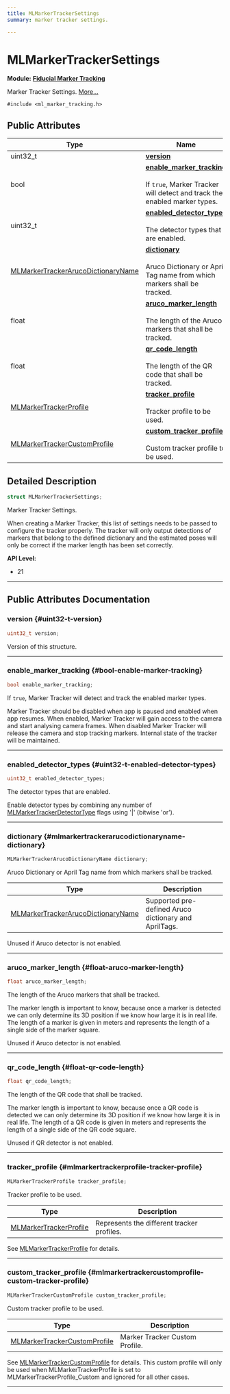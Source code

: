 ```yaml
---
title: MLMarkerTrackerSettings
summary: marker tracker settings. 

---
```


# MLMarkerTrackerSettings

**Module:** **[Fiducial Marker Tracking](/versioned_docs/version-22-May-2023/api-ref/api/Modules/group___marker_tracking/group___marker_tracking.md)**



Marker Tracker Settings.  [More...](#detailed-description)


`#include <ml_marker_tracking.h>`

## Public Attributes

| Type           | Name           |
| -------------- | -------------- |
| uint32_t | **[version](/versioned_docs/version-22-May-2023/api-ref/api/Modules/group___marker_tracking/struct_m_l_marker_tracker_settings.md#uint32-t-version)**  |
| bool | **[enable_marker_tracking](/versioned_docs/version-22-May-2023/api-ref/api/Modules/group___marker_tracking/struct_m_l_marker_tracker_settings.md#bool-enable-marker-tracking)** <br></br>If `true`, Marker Tracker will detect and track the enabled marker types.  |
| uint32_t | **[enabled_detector_types](/versioned_docs/version-22-May-2023/api-ref/api/Modules/group___marker_tracking/struct_m_l_marker_tracker_settings.md#uint32-t-enabled-detector-types)** <br></br>The detector types that are enabled.  |
| [MLMarkerTrackerArucoDictionaryName](/versioned_docs/version-22-May-2023/api-ref/api/Modules/group___marker_tracking/group___marker_tracking.md#enums-mlmarkertrackerarucodictionaryname) | **[dictionary](/versioned_docs/version-22-May-2023/api-ref/api/Modules/group___marker_tracking/struct_m_l_marker_tracker_settings.md#mlmarkertrackerarucodictionaryname-dictionary)** <br></br>Aruco Dictionary or April Tag name from which markers shall be tracked.  |
| float | **[aruco_marker_length](/versioned_docs/version-22-May-2023/api-ref/api/Modules/group___marker_tracking/struct_m_l_marker_tracker_settings.md#float-aruco-marker-length)** <br></br>The length of the Aruco markers that shall be tracked.  |
| float | **[qr_code_length](/versioned_docs/version-22-May-2023/api-ref/api/Modules/group___marker_tracking/struct_m_l_marker_tracker_settings.md#float-qr-code-length)** <br></br>The length of the QR code that shall be tracked.  |
| [MLMarkerTrackerProfile](/versioned_docs/version-22-May-2023/api-ref/api/Modules/group___marker_tracking/group___marker_tracking.md#enums-mlmarkertrackerprofile) | **[tracker_profile](/versioned_docs/version-22-May-2023/api-ref/api/Modules/group___marker_tracking/struct_m_l_marker_tracker_settings.md#mlmarkertrackerprofile-tracker-profile)** <br></br>Tracker profile to be used.  |
| [MLMarkerTrackerCustomProfile](/versioned_docs/version-22-May-2023/api-ref/api/Modules/group___marker_tracking/struct_m_l_marker_tracker_custom_profile.md) | **[custom_tracker_profile](/versioned_docs/version-22-May-2023/api-ref/api/Modules/group___marker_tracking/struct_m_l_marker_tracker_settings.md#mlmarkertrackercustomprofile-custom-tracker-profile)** <br></br>Custom tracker profile to be used.  |

## Detailed Description

```cpp
struct MLMarkerTrackerSettings;
```

Marker Tracker Settings. 

When creating a Marker Tracker, this list of settings needs to be passed to configure the tracker properly. The tracker will only output detections of markers that belong to the defined dictionary and the estimated poses will only be correct if the marker length has been set correctly.




**API Level:**
  * 21




-----------
## Public Attributes Documentation

### version {#uint32-t-version}

```cpp
uint32_t version;
```


Version of this structure. 





-----------

### enable_marker_tracking {#bool-enable-marker-tracking}

```cpp
bool enable_marker_tracking;
```

If `true`, Marker Tracker will detect and track the enabled marker types. 

Marker Tracker should be disabled when app is paused and enabled when app resumes. When enabled, Marker Tracker will gain access to the camera and start analysing camera frames. When disabled Marker Tracker will release the camera and stop tracking markers. Internal state of the tracker will be maintained. 





-----------

### enabled_detector_types {#uint32-t-enabled-detector-types}

```cpp
uint32_t enabled_detector_types;
```

The detector types that are enabled. 

Enable detector types by combining any number of [MLMarkerTrackerDetectorType](/versioned_docs/version-22-May-2023/api-ref/api/Modules/group___marker_tracking/group___marker_tracking.md#enum-mlmarkertrackerdetectortype) flags using '|' (bitwise 'or'). 





-----------

### dictionary {#mlmarkertrackerarucodictionaryname-dictionary}

```cpp
MLMarkerTrackerArucoDictionaryName dictionary;
```

Aruco Dictionary or April Tag name from which markers shall be tracked. 


| Type | Description |
|--|--|
| [MLMarkerTrackerArucoDictionaryName](/versioned_docs/version-22-May-2023/api-ref/api/Modules/group___marker_tracking/group___marker_tracking.md#enums-mlmarkertrackerarucodictionaryname) | Supported pre-defined Aruco dictionary and AprilTags.  |


Unused if Aruco detector is not enabled. 





-----------

### aruco_marker_length {#float-aruco-marker-length}

```cpp
float aruco_marker_length;
```

The length of the Aruco markers that shall be tracked. 

The marker length is important to know, because once a marker is detected we can only determine its 3D position if we know how large it is in real life. The length of a marker is given in meters and represents the length of a single side of the marker square.

Unused if Aruco detector is not enabled. 





-----------

### qr_code_length {#float-qr-code-length}

```cpp
float qr_code_length;
```

The length of the QR code that shall be tracked. 

The marker length is important to know, because once a QR code is detected we can only determine its 3D position if we know how large it is in real life. The length of a QR code is given in meters and represents the length of a single side of the QR code square.

Unused if QR detector is not enabled. 





-----------

### tracker_profile {#mlmarkertrackerprofile-tracker-profile}

```cpp
MLMarkerTrackerProfile tracker_profile;
```

Tracker profile to be used. 


| Type | Description |
|--|--|
| [MLMarkerTrackerProfile](/versioned_docs/version-22-May-2023/api-ref/api/Modules/group___marker_tracking/group___marker_tracking.md#enums-mlmarkertrackerprofile) | Represents the different tracker profiles.  |


See [MLMarkerTrackerProfile](/versioned_docs/version-22-May-2023/api-ref/api/Modules/group___marker_tracking/group___marker_tracking.md#enum-mlmarkertrackerprofile) for details. 





-----------

### custom_tracker_profile {#mlmarkertrackercustomprofile-custom-tracker-profile}

```cpp
MLMarkerTrackerCustomProfile custom_tracker_profile;
```

Custom tracker profile to be used. 


| Type | Description |
|--|--|
| [MLMarkerTrackerCustomProfile](/versioned_docs/version-22-May-2023/api-ref/api/Modules/group___marker_tracking/struct_m_l_marker_tracker_custom_profile.md) | Marker Tracker Custom Profile.  |


See [MLMarkerTrackerCustomProfile](/versioned_docs/version-22-May-2023/api-ref/api/Modules/group___marker_tracking/struct_m_l_marker_tracker_custom_profile.md) for details. This custom profile will only be used when MLMarkerTrackerProfile is set to MLMarkerTrackerProfile_Custom and ignored for all other cases. 





-----------


